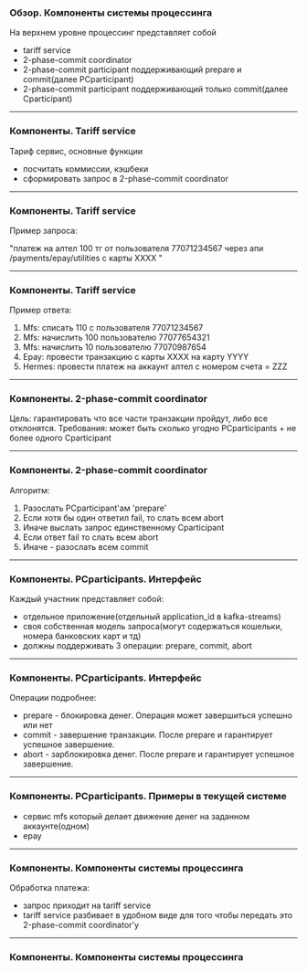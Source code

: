 ### Обзор. Компоненты системы процессинга

На верхнем уровне процессинг представляет собой

- tariff service
- 2-phase-commit coordinator
- 2-phase-commit participant поддерживающий prepare и commit(далее PCparticipant)
- 2-phase-commit participant поддерживающий только commit(далее Cparticipant)

---

### Компоненты. Tariff service

Тариф сервис, основные функции
- посчитать коммиссии, кэшбеки
- сформировать запрос в 2-phase-commit coordinator


---

### Компоненты. Tariff service

Пример запроса:

"платеж на алтел 100 тг от пользователя 77071234567 через апи /payments/epay/utilities с карты XXXX "

---

### Компоненты. Tariff service

Пример ответа:

1. Mfs: списать 110 с пользователя 77071234567
2. Mfs: начислить 100 пользователю 77077654321
3. Mfs: начислить 10 пользователю 77070987654
4. Epay: провести транзакцию с карты XXXX на карту YYYY
5. Hermes: провести платеж на аккаунт алтел с номером счета = ZZZ

---

### Компоненты. 2-phase-commit coordinator

Цель: гарантировать что все части транзакции пройдут, либо все отклонятся.
Требования: может быть сколько угодно PCparticipants + не более одного Cparticipant

---

### Компоненты. 2-phase-commit coordinator

Алгоритм:

1. Разослать PCparticipant'ам 'prepare'
2. Если хотя бы один ответил fail, то слать всем abort
3. Иначе выслать запрос единственному Cparticipant
4. Если ответ fail то слать всем abort
5. Иначе - разослать всем commit

---

### Компоненты. PCparticipants. Интерфейс

Каждый участник представляет собой:

- отдельное приложение(отдельный application_id в kafka-streams)
- своя собственная модель запроса(могут содержаться кошельки, номера банковских карт и тд)
- должны поддерживать 3 операции: prepare, commit, abort

---

### Компоненты. PCparticipants. Интерфейс

Операции подробнее:

- prepare - блокировка денег. Операция может завершиться успешно или нет
- commit - завершение транзакции. После prepare и гарантирует успешное завершение.
- abort - зарблокировка денег. После prepare и гарантирует успешное завершение.

---

### Компоненты. PCparticipants. Примеры в текущей системе

- сервис mfs который делает движение денег на заданном аккаунте(одном)
- epay

---

### Компоненты. Компоненты системы процессинга

Обработка платежа:

- запрос приходит на tariff service
- tariff service разбивает в удобном виде для того чтобы передать это 2-phase-commit coordinator'у

---

### Компоненты. Компоненты системы процессинга
